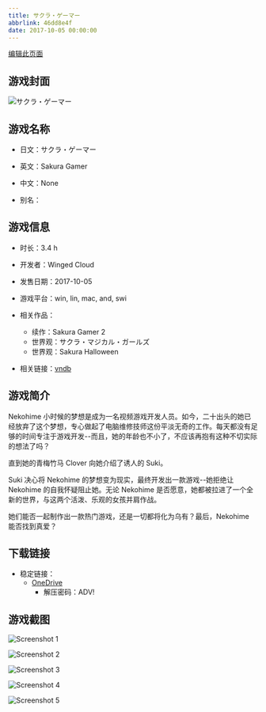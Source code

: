 ```yaml
---
title: サクラ・ゲーマー
abbrlink: 46dd8e4f
date: 2017-10-05 00:00:00
---
```

[编辑此页面](https://github.com/ACG-3/ADV3-source/blob/main/source/_posts/games/%E3%82%B5%E3%82%AF%E3%83%A9%E3%83%BB%E3%82%B2%E3%83%BC%E3%83%9E%E3%83%BC.md)

## 游戏封面

![サクラ・ゲーマー](https://pan.timero.xyz/d/onedrive/img_lib_001/%E3%82%B5%E3%82%AF%E3%83%A9%E3%83%BB%E3%82%B2%E3%83%BC%E3%83%9E%E3%83%BC_cover.avif)


## 游戏名称

- 日文：サクラ・ゲーマー
- 英文：Sakura Gamer
- 中文：None

- 别名：


## 游戏信息

- 时长：3.4 h
- 开发者：Winged Cloud
- 发售日期：2017-10-05
- 游戏平台：win, lin, mac, and, swi
- 相关作品：
   - 续作：Sakura Gamer 2
   - 世界观：サクラ・マジカル・ガールズ
   - 世界观：Sakura Halloween

- 相关链接：[vndb](https://vndb.org/v21978)


## 游戏简介

Nekohime 小时候的梦想是成为一名视频游戏开发人员。如今，二十出头的她已经放弃了这个梦想，专心做起了电脑维修技师这份平淡无奇的工作。每天都没有足够的时间专注于游戏开发--而且，她的年龄也不小了，不应该再抱有这种不切实际的想法了吗？

直到她的青梅竹马 Clover 向她介绍了诱人的 Suki。

Suki 决心将 Nekohime 的梦想变为现实，最终开发出一款游戏--她拒绝让 Nekohime 的自我怀疑阻止她。无论 Nekohime 是否愿意，她都被拉进了一个全新的世界，与这两个活泼、乐观的女孩并肩作战。

她们能否一起制作出一款热门游戏，还是一切都将化为乌有？最后，Nekohime 能否找到真爱？




## 下载链接

- 稳定链接：
    - [OneDrive](https://pan.timero.xyz/onedrive/adv_lib_001/%E3%82%B5%E3%82%AF%E3%83%A9%E3%83%BB%E3%82%B2%E3%83%BC%E3%83%9E%E3%83%BC)
        - 解压密码：ADV!



## 游戏截图


![Screenshot 1](https://pan.timero.xyz/d/onedrive/img_lib_001/%E3%82%B5%E3%82%AF%E3%83%A9%E3%83%BB%E3%82%B2%E3%83%BC%E3%83%9E%E3%83%BC_Screenshot_1.avif)

![Screenshot 2](https://pan.timero.xyz/d/onedrive/img_lib_001/%E3%82%B5%E3%82%AF%E3%83%A9%E3%83%BB%E3%82%B2%E3%83%BC%E3%83%9E%E3%83%BC_Screenshot_2.avif)

![Screenshot 3](https://pan.timero.xyz/d/onedrive/img_lib_001/%E3%82%B5%E3%82%AF%E3%83%A9%E3%83%BB%E3%82%B2%E3%83%BC%E3%83%9E%E3%83%BC_Screenshot_3.avif)

![Screenshot 4](https://pan.timero.xyz/d/onedrive/img_lib_001/%E3%82%B5%E3%82%AF%E3%83%A9%E3%83%BB%E3%82%B2%E3%83%BC%E3%83%9E%E3%83%BC_Screenshot_4.avif)

![Screenshot 5](https://pan.timero.xyz/d/onedrive/img_lib_001/%E3%82%B5%E3%82%AF%E3%83%A9%E3%83%BB%E3%82%B2%E3%83%BC%E3%83%9E%E3%83%BC_Screenshot_5.avif)

